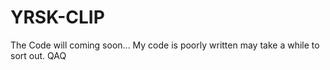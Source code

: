 # YRSK-CLIP
The Code will coming soon...
My code is poorly written may take a while to sort out. QAQ
